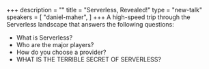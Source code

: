 +++
description = ""
title = "Serverless, Revealed!"
type = "new-talk"
speakers = [
        "daniel-maher",
]
+++
A high-speed trip through the Serverless landscape that answers the following questions:

* What is Serverless?
* Who are the major players?
* How do you choose a provider?
* WHAT IS THE TERRIBLE SECRET OF SERVERLESS?